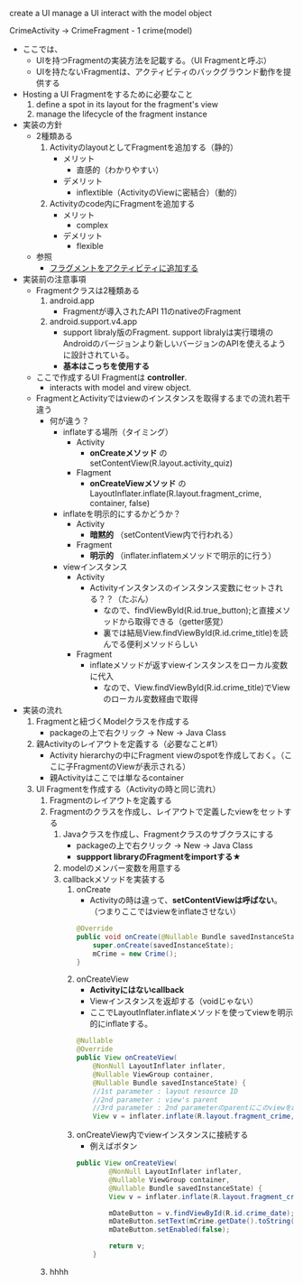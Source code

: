 
create a UI
manage a UI
interact with the model object

CrimeActivity -> CrimeFragment - 1 crime(model)

- ここでは、
    - UIを持つFragmentの実装方法を記載する。（UI Fragmentと呼ぶ）
    - UIを持たないFragmentは、アクティビティのバックグラウンド動作を提供する
- Hosting a UI Fragmentをするために必要なこと
    1. define a spot in its layout for the fragment's view
    2. manage the lifecycle of the fragment instance
- 実装の方針
    - 2種類ある
        1. ActivityのlayoutとしてFragmentを追加する（静的）
            - メリット
                - 直感的（わかりやすい）
            - デメリット
                - inflextible（ActivityのViewに密結合）（動的）
        2. Activityのcode内にFragmentを追加する
            - メリット
                - complex
            - デメリット
                - flexible
    - 参照
        - [フラグメントをアクティビティに追加する](https://developer.android.com/guide/components/fragments#Adding)
- 実装前の注意事項
    - Fragmentクラスは2種類ある
        1.  android.app
            - Fragmentが導入されたAPI 11のnativeのFragment
        2. android.support.v4.app
            - support libraly版のFragment. support libralyは実行環境のAndroidのバージョンより新しいバージョンのAPIを使えるように設計されている。
            - **基本はこっちを使用する**
    -  ここで作成するUI Fragmentは **controller**.
        - interacts with model and virew object.
    - FragmentとActivityではviewのインスタンスを取得するまでの流れ若干違う
        - 何が違う？
            - inflateする場所（タイミング）
                - Activity
                    - **onCreateメソッド** のsetContentView(R.layout.activity_quiz)
                - Flagment
                    - **onCreateViewメソッド** のLayoutInflater.inflate(R.layout.fragment_crime, container, false)
            - inflateを明示的にするかどうか？
                - Activity
                    - **暗黙的** （setContentView内で行われる）
                - Fragment
                    - **明示的** （inflater.inflatemメソッドで明示的に行う）
            - viewインスタンス
                - Activity
                    - Activityインスタンスのインスタンス変数にセットされる？？（たぶん）
                        - なので、findViewById(R.id.true_button);と直接メソッドから取得できる（getter感覚）
                        - 裏では結局View.findViewById(R.id.crime_title)を読んでる便利メソッドらしい
                - Fragment
                    -  inflateメソッドが返すviewインスタンスをローカル変数に代入
                        - なので、View.findViewById(R.id.crime_title)でViewのローカル変数経由で取得
- 実装の流れ
    1. Fragmentと紐づくModelクラスを作成する
        - packageの上で右クリック -> New -> Java Class
    2. 親Activityのレイアウトを定義する（必要なこと#1）
        - Activity hierarchyの中にFragment viewのspotを作成しておく。（ここに子FragmentのViewが表示される）
        - 親Activityはここでは単なるcontainer
    3. UI Fragmentを作成する（Activityの時と同じ流れ）
        1. Fragmentのレイアウトを定義する
        2. Fragmentのクラスを作成し、レイアウトで定義したviewをセットする
            1. Javaクラスを作成し、Fragmentクラスのサブクラスにする
                - packageの上で右クリック -> New -> Java Class
                - **suppport libraryのFragmentをimportする★**
            2.  modelのメンバー変数を用意する
            3. callbackメソッドを実装する
                1. onCreate
                    - Activityの時は違って、**setContentViewは呼ばない**。（つまりここではviewをinflateさせない）
                    ```java
                    @Override
                    public void onCreate(@Nullable Bundle savedInstanceState) {
                        super.onCreate(savedInstanceState);
                        mCrime = new Crime();
                    }
                    ```
                2. onCreateView
                    - **Activityにはないcallback**
                    - Viewインスタンスを返却する（voidじゃない）
                    - ここでLayoutInflater.inflateメソッドを使ってviewを明示的にinflateする。
                    ```java
                    @Nullable
                    @Override
                    public View onCreateView(
                        @NonNull LayoutInflater inflater,
                        @Nullable ViewGroup container,
                        @Nullable Bundle savedInstanceState) {
                        //1st parameter : layout resource ID
                        //2nd parameter : view's parent
                        //3rd parameter : 2nd parameterのparentにこのviewをaddするかどうか
                        View v = inflater.inflate(R.layout.fragment_crime, container, false);
                    ```
                3. onCreateView内でviewインスタンスに接続する
                    - 例えばボタン
                    ```java
                    public View onCreateView(
                            @NonNull LayoutInflater inflater,
                            @Nullable ViewGroup container,
                            @Nullable Bundle savedInstanceState) {
                            View v = inflater.inflate(R.layout.fragment_crime, container, false);

                            mDateButton = v.findViewById(R.id.crime_date);
                            mDateButton.setText(mCrime.getDate().toString());
                            mDateButton.setEnabled(false);

                            return v;
                        }
                    ```
        3. hhhh
